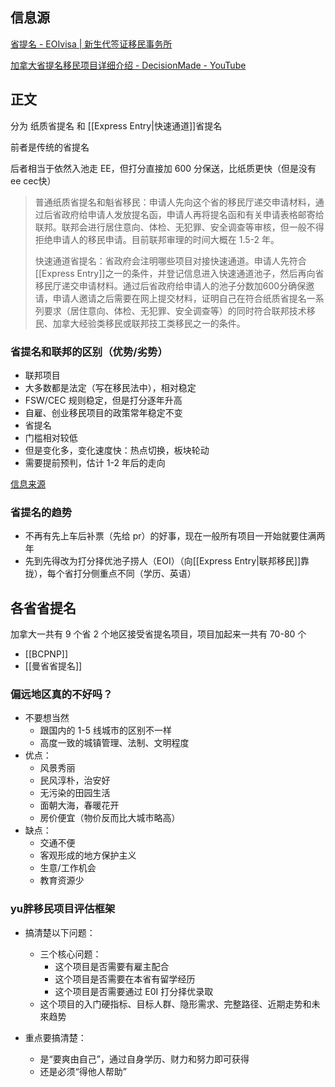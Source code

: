 ## 信息源

[省提名 - EOIvisa | 新生代签证移民事务所](https://eoivisa.com/pnp/)

[加拿大省提名移民项目详细介绍 - DecisionMade - YouTube](https://www.youtube.com/playlist?list=PLGMrzTnCOjdTga7uu5vVbudG_bwH3Vxl1)

## 正文

分为 纸质省提名 和 [[Express Entry|快速通道]]省提名

前者是传统的省提名

后者相当于依然入池走 EE，但打分直接加 600 分保送，比纸质更快（但是没有ee cec快）

> 普通纸质省提名和魁省移民：申请人先向这个省的移民厅递交申请材料，通过后省政府给申请人发放提名函，申请人再将提名函和有关申请表格邮寄给联邦。联邦会进行居住意向、体检、无犯罪、安全调查等审核，但一般不得拒绝申请人的移民申请。目前联邦审理的时间大概在 1.5-2 年。
>
>快速通道省提名：省政府会注明哪些项目对接快速通道。申请人先符合[[Express Entry]]之一的条件，并登记信息进入快速通道池子，然后再向省移民厅递交申请材料。通过后省政府给申请人的池子分数加600分确保邀请，申请人邀请之后需要在网上提交材料，证明自己在符合纸质省提名一系列要求（居住意向、体检、无犯罪、安全调查等）的同时符合联邦技术移民、加拿大经验类移民或联邦技工类移民之一的条件。


### 省提名和联邦的区别（优势/劣势）
- 联邦项目
- 大多数都是法定（写在移民法中），相对稳定
- FSW/CEC 规则稳定，但是打分逐年升高
- 自雇、创业移民项目的政策常年稳定不变
- 省提名
- 门槛相对较低
- 但是变化多，变化速度快：热点切换，板块轮动
- 需要提前预判，估计 1-2 年后的走向

[信息来源](https://youtu.be/FK305z6FyCk?list=PLGMrzTnCOjdTga7uu5vVbudG_bwH3Vxl1&t=814)


### 省提名的趋势

- 不再有先上车后补票（先给 pr）的好事，现在一般所有项目一开始就要住满两年
- 先到先得改为打分择优池子捞人（EOI）（向[[Express Entry|联邦移民]]靠拢），每个省打分侧重点不同（学历、英语）

## 各省省提名
加拿大一共有 9 个省 2 个地区接受省提名项目，项目加起来一共有 70-80 个

- [[BCPNP]]
- [[曼省省提名]]

<!--[[BCPNPBC 省]]：理工科硕博毕业后直接申请；其他需要 NOC OAB 类 Job offer-->

<!--安省：博士直通车、硕士抽签、本科需要 NOC OAB 类 Job Offer；最近改为 E01 打分-->

<!--海洋省 (NS)+草原省：毕业后找不到工作可以通过创业替代，但可能有语言等额外-->

<!--要求-->
<!--毕业后直接就能申请-->
<!--BC理工类硕博、安省博士、安省硕士（要抽签）、毕业后创业（NS、 NL、 NB、 萨省、曼省）-->
<!--NS = Nova Scotia; NL = Newfoundland and Labrador; NB = New Brunswick-->

<!--要有一定的前瞻性，看/预测两年后移民政策的走向-->

<!--曼省是个大坑，慎入！-->
<!--[](https://youtu.be/QUAr-3NcNxE?t=541)-->

### 偏远地区真的不好吗？

<!--我比较喜欢文化活动所以不想去偏远省份啊啊啊 看演出是润的一大动力-->

- 不要想当然
	- 跟国内的 1-5 线城市的区别不一样
	- 高度一致的城镇管理、法制、文明程度
- 优点：
	- 风景秀丽
	- 民风淳朴，治安好
	- 无污染的田园生活
	- 面朝大海，春暖花开
	- 房价便宜（物价反而比大城市略高）
- 缺点：
	- 交通不便
	- 客观形成的地方保护主义
	- 生意/工作机会
	- 教育资源少

### yu胖移民项目评估框架
- 搞清楚以下问题：
	- 三个核心问题：
		- 这个项目是否需要有雇主配合
		- 这个项目是否需要在本省有留学经历
		- 这个项目是否需要通过 E0I 打分择优录取
	- 这个项目的入门硬指标、目标人群、隐形需求、完整路径、近期走势和未來趋势

- 重点要搞清楚：
	- 是“要爽由自己”，通过自身学历、财力和努力即可获得
	- 还是必须“得他人帮助”